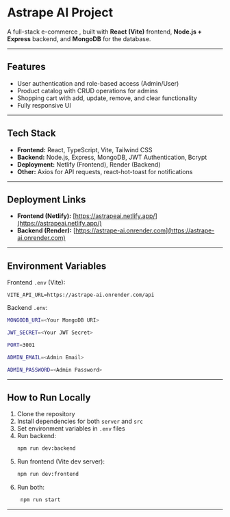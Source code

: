 # Astrape AI Project

A full-stack e-commerce , built with **React (Vite)** frontend, **Node.js + Express** backend, and **MongoDB** for the database.  

---

## Features

- User authentication and role-based access (Admin/User)  
- Product catalog with CRUD operations for admins  
- Shopping cart with add, update, remove, and clear functionality  
- Fully responsive UI  

---

## Tech Stack

- **Frontend:** React, TypeScript, Vite, Tailwind CSS  
- **Backend:** Node.js, Express, MongoDB, JWT Authentication, Bcrypt  
- **Deployment:** Netlify (Frontend), Render (Backend)  
- **Other:** Axios for API requests, react-hot-toast for notifications  

---

## Deployment Links

- **Frontend (Netlify):** [https://astrapeai.netlify.app/](https://astrapeai.netlify.app/)  
- **Backend (Render):** [https://astrape-ai.onrender.com](https://astrape-ai.onrender.com)  

---

## Environment Variables

Frontend `.env` (Vite):

```
VITE_API_URL=https://astrape-ai.onrender.com/api
```

Backend `.env`:

```bash
MONGODB_URI=<Your MongoDB URI>

JWT_SECRET=<Your JWT Secret>

PORT=3001

ADMIN_EMAIL=<Admin Email>

ADMIN_PASSWORD=<Admin Password>
```
---

## How to Run Locally

1. Clone the repository
2. Install dependencies for both `server` and `src`
3. Set environment variables in `.env` files
4. Run backend:  
   ```bash
   npm run dev:backend
5. Run frontend (Vite dev server):
   ```bash 
   npm run dev:frontend
   ```
6. Run both:
   ```bash 
    npm run start
    ```
---
